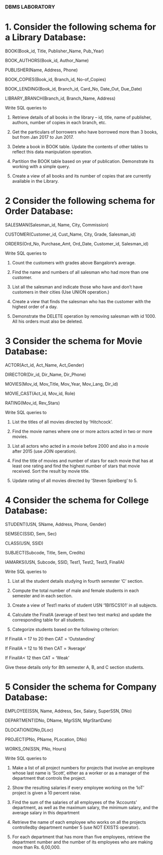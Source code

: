 ### DBMS LABORATORY

# 1. Consider the following schema for a Library Database:

BOOK(Book_id, Title, Publisher_Name, Pub_Year)

BOOK_AUTHORS(Book_id, Author_Name)

PUBLISHER(Name, Address, Phone)

BOOK_COPIES(Book_id, Branch_id, No-of_Copies)

BOOK_LENDING(Book_id, Branch_id, Card_No, Date_Out, Due_Date)

LIBRARY_BRANCH(Branch_id, Branch_Name, Address)

Write SQL queries to

1. Retrieve details of all books in the library – id, title, name of publisher, authors, number of copies in each branch, etc.

2. Get the particulars of borrowers who have borrowed more than 3 books, but from Jan 2017 to Jun 2017.

3. Delete a book in BOOK table. Update the contents of other tables to reflect this data manipulation operation.

4. Partition the BOOK table based on year of publication. Demonstrate its working with a simple query.

5. Create a view of all books and its number of copies that are currently available in the Library.


# 2 Consider the following schema for Order Database:

SALESMAN(Salesman_id, Name, City, Commission)

CUSTOMER(Customer_id, Cust_Name, City, Grade, Salesman_id)

ORDERS(Ord_No, Purchase_Amt, Ord_Date, Customer_id, Salesman_id)

Write SQL queries to

1. Count the customers with grades above Bangalore’s average.

2. Find the name and numbers of all salesman who had more than one customer.

3. List all the salesman and indicate those who have and don’t have customers in their cities (Use UNION operation.)

4. Create a view that finds the salesman who has the customer with the highest order of a day.

5. Demonstrate the DELETE operation by removing salesman with id 1000. All his orders must also be deleted.

# 3 Consider the schema for Movie Database:

ACTOR(Act_id, Act_Name, Act_Gender)

DIRECTOR(Dir_id, Dir_Name, Dir_Phone)

MOVIES(Mov_id, Mov_Title, Mov_Year, Mov_Lang, Dir_id)

MOVIE_CAST(Act_id, Mov_id, Role)

RATING(Mov_id, Rev_Stars)

Write SQL queries to

1. List the titles of all movies directed by ‘Hitchcock’.

2. Find the movie names where one or more actors acted in two or more movies.

3. List all actors who acted in a movie before 2000 and also in a movie after 2015 (use JOIN operation).

4. Find the title of movies and number of stars for each movie that has at least one rating and find the highest number of stars that movie received. Sort the result by movie title.

5. Update rating of all movies directed by ‘Steven Spielberg’ to 5.

# 4 Consider the schema for College Database:

STUDENT(USN, SName, Address, Phone, Gender)

SEMSEC(SSID, Sem, Sec)

CLASS(USN, SSID)

SUBJECT(Subcode, Title, Sem, Credits)

IAMARKS(USN, Subcode, SSID, Test1, Test2, Test3, FinalIA)

Write SQL queries to

1. List all the student details studying in fourth semester ‘C’ section.

2. Compute the total number of male and female students in each semester and in each section.

3. Create a view of Test1 marks of student USN ‘1BI15CS101’ in all subjects.

4. Calculate the FinalIA (average of best two test marks) and update the corresponding table for all students.

5. Categorize students based on the following criterion:

If FinalIA = 17 to 20 then CAT = ‘Outstanding’

If FinalIA = 12 to 16 then CAT = ‘Average’

If FinalIA< 12 then CAT = ‘Weak’

Give these details only for 8th semester A, B, and C section students.

# 5 Consider the schema for Company Database:

EMPLOYEE(SSN, Name, Address, Sex, Salary, SuperSSN, DNo)

DEPARTMENT(DNo, DName, MgrSSN, MgrStartDate)

DLOCATION(DNo,DLoc)

PROJECT(PNo, PName, PLocation, DNo)

WORKS_ON(SSN, PNo, Hours)

Write SQL queries to

1. Make a list of all project numbers for projects that involve an employee whose last name is ‘Scott’, either as a worker or as a manager of the department that controls the project.

2. Show the resulting salaries if every employee working on the ‘IoT’ project is given a 10 percent raise.

3. Find the sum of the salaries of all employees of the ‘Accounts’ department, as well as the maximum salary, the minimum salary, and the average salary in this department

4. Retrieve the name of each employee who works on all the projects controlledby department number 5 (use NOT EXISTS operator).

5. For each department that has more than five employees, retrieve the department number and the number of its employees who are making more than Rs. 6,00,000.
